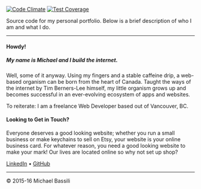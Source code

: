[![Code Climate](https://codeclimate.com/github/Mikajis/portfolio/badges/gpa.svg)](https://codeclimate.com/github/Mikajis/portfolio) 
[![Test Coverage](https://codeclimate.com/github/Mikajis/portfolio/badges/coverage.svg)](https://codeclimate.com/github/Mikajis/portfolio/coverage)

Source code for my personal portfolio. Below is a brief description of who I am and what I do.

---

#### Howdy!
##### My name is Michael and I build the internet.
Well, some of it anyway. Using my fingers and a stable caffeine drip, a web-based organism can be born from the heart of Canada. Taught the ways of the internet by Tim Berners-Lee himself, my little organism grows up and becomes successful in an ever-evolving ecosystem of apps and websites. 

To reiterate: I am a freelance Web Developer based out of Vancouver, BC.

#### Looking to Get in Touch?
Everyone deserves a good looking website; whether you run a small business or make keychains to sell on Etsy, your website is your online business card. For whatever reason, you need a good looking website to make your mark! Our lives are located online so why not set up shop?

[LinkedIn](https://www.linkedin.com/in/michaelbassili) • [GitHub](https://github.com/mikajis)

---

© 2015-16 Michael Bassili
